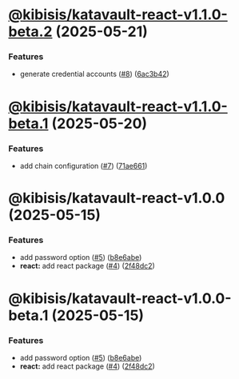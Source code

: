 # [@kibisis/katavault-react-v1.1.0-beta.2](https://github.com/kibis-is/katavault/compare/@kibisis/katavault-react-v1.1.0-beta.1...@kibisis/katavault-react-v1.1.0-beta.2) (2025-05-21)


### Features

* generate credential accounts ([#8](https://github.com/kibis-is/katavault/issues/8)) ([6ac3b42](https://github.com/kibis-is/katavault/commit/6ac3b421da2339be152da3b291b249b4faea70f6))

# [@kibisis/katavault-react-v1.1.0-beta.1](https://github.com/kibis-is/katavault/compare/@kibisis/katavault-react-v1.0.0...@kibisis/katavault-react-v1.1.0-beta.1) (2025-05-20)


### Features

* add chain configuration ([#7](https://github.com/kibis-is/katavault/issues/7)) ([71ae661](https://github.com/kibis-is/katavault/commit/71ae661050d717af3a7ed2393427c5af36ec4c80))

# @kibisis/katavault-react-v1.0.0 (2025-05-15)


### Features

* add password option ([#5](https://github.com/kibis-is/katavault/issues/5)) ([b8e6abe](https://github.com/kibis-is/katavault/commit/b8e6abe4afb3517bebd910c3dd713420e158e299))
* **react:** add react package ([#4](https://github.com/kibis-is/katavault/issues/4)) ([2f48dc2](https://github.com/kibis-is/katavault/commit/2f48dc2694de3b33cb9d77a9365420e223130530))

# @kibisis/katavault-react-v1.0.0-beta.1 (2025-05-15)


### Features

* add password option ([#5](https://github.com/kibis-is/katavault/issues/5)) ([b8e6abe](https://github.com/kibis-is/katavault/commit/b8e6abe4afb3517bebd910c3dd713420e158e299))
* **react:** add react package ([#4](https://github.com/kibis-is/katavault/issues/4)) ([2f48dc2](https://github.com/kibis-is/katavault/commit/2f48dc2694de3b33cb9d77a9365420e223130530))
